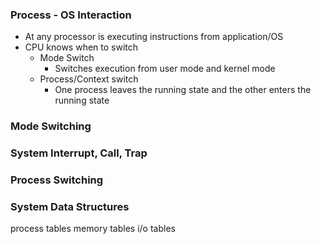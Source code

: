 <!--most of the rec is just revision-->

### Process - OS Interaction
- At any processor is executing instructions from application/OS
- CPU knows when to switch
	- Mode Switch
		- Switches execution from user mode and kernel mode
	- Process/Context switch
		- One process leaves the running state and the other enters the running state

### Mode Switching
### System Interrupt, Call, Trap

### Process Switching

### System Data Structures
process tables
memory tables
i/o tables